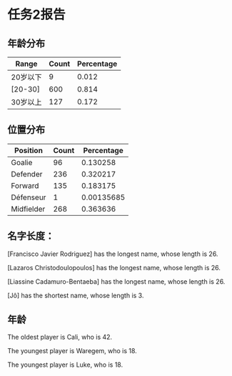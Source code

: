 # 任务2报告

## 年龄分布

| Range    | Count | Percentage |
|----------|-------|------------|
| 20岁以下 | 9     | 0.012      |
| [20-30]  | 600   | 0.814      |
| 30岁以上 | 127   | 0.172      |

## 位置分布

| Position   | Count | Percentage |
|------------|-------|------------|
| Goalie     | 96    | 0.130258   |
| Defender   | 236   | 0.320217   |
| Forward    | 135   | 0.183175   |
| Défenseur  | 1     | 0.00135685 |
| Midfielder | 268   | 0.363636   |

## 名字长度：

[Francisco Javier Rodriguez] has the longest name, whose length is 26.

[Lazaros Christodoulopoulos] has the longest name, whose length is 26.

[Liassine Cadamuro-Bentaeba] has the longest name, whose length is 26.

[Jô] has the shortest name, whose length is 3.

## 年龄

The oldest player is Cali, who is 42.

The youngest player is Waregem, who is 18.

The youngest player is Luke, who is 18.

